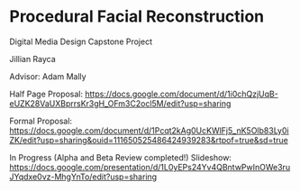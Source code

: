 # Procedural Facial Reconstruction
Digital Media Design Capstone Project

Jillian Rayca

Advisor: Adam Mally

Half Page Proposal: https://docs.google.com/document/d/1i0chQzjUqB-eUZK28VaUXBprrsKr3gH_OFm3C2ocl5M/edit?usp=sharing

Formal Proposal: https://docs.google.com/document/d/1Pcqt2kAg0UcKWlFj5_nK5Olb83Ly0iZK/edit?usp=sharing&ouid=111650525486424939283&rtpof=true&sd=true

In Progress (Alpha and Beta Review completed!) Slideshow: https://docs.google.com/presentation/d/1L0yEPs24Yv4QBntwPwInOWe3ruJYqdxe0vz-MhgYnTo/edit?usp=sharing
